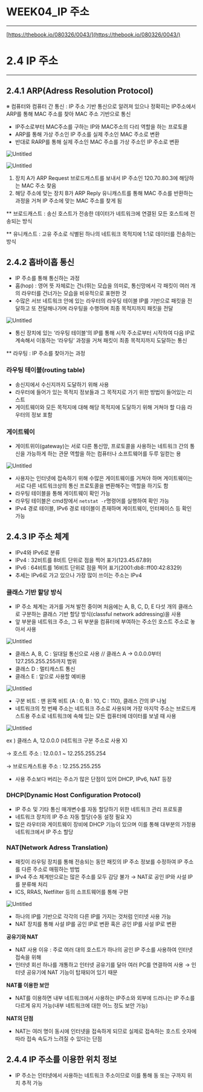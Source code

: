# WEEK04_IP 주소

---

[https://thebook.io/080326/0043/](https://thebook.io/080326/0043/)

# 2.4 IP 주소

---

## 2.4.1 ARP(Adress Resolution Protocol)

※ 컴퓨터와 컴퓨터 간 통신 : IP 주소 기반 통신으로 알려져 있으나 정확히는 IP주소에서 ARP를 통해 MAC 주소를 찾아 MAC 주소 기반으로 통신

- IP주소로부터 MAC주소를 구하는 IP와 MAC주소의 다리 역할을 하는 프로토콜
- ARP를 통해 가상 주소인 IP 주소를 실제 주소인 MAC 주소로 변환
- 반대로 RARP를 통해 실제 주소인 MAC 주소를 가상 주소인 IP 주소로 변환

![Untitled](WEEK04_IP%20%E1%84%8C%E1%85%AE%E1%84%89%E1%85%A9%207390c4a226a44fddab90e59ab23a1bf0/Untitled.png)

![Untitled](WEEK04_IP%20%E1%84%8C%E1%85%AE%E1%84%89%E1%85%A9%207390c4a226a44fddab90e59ab23a1bf0/Untitled%201.png)

1. 장치 A가 ARP Request 브로드캐스트를 보내서 IP 주소인 120.70.80.3에 해당하는 MAC 주소 찾음
2. 해당 주소에 맞는 장치 B가 ARP Reply 유니캐스트를 통해 MAC 주소를 반환하는 과정을 거쳐 IP 주소에 맞는 MAC 주소를 찾게 됨

** 브로드캐스트 : 송신 호스트가 전송한 데이터가 네트워크에 연결된 모든 호스트에 전송되는 방식

** 유니캐스트 : 고유 주소로 식별된 하나의 네트워크 목적지에 1:1로 데이터를 전송하는 방식

## 2.4.2 홉바이홉 통신

- IP 주소를 통해 통신하는 과정
- 홉(hop) : 영어 뜻 자체로는 건너뛰는 모습을 의미로, 통신망에서 각 패킷이 여러 개의 라우터를 건너가는 모습을 비유적으로 표현한 것
- 수많은 서브 네트워크 안에 있는 라우터의 라우팅 테이블 IP를 기반으로 패킷을 전달하고 또 전달해나가며 라우팅을 수행하며 최종 목적지까지 패킷을 전달

![Untitled](WEEK04_IP%20%E1%84%8C%E1%85%AE%E1%84%89%E1%85%A9%207390c4a226a44fddab90e59ab23a1bf0/Untitled%202.png)

- 통신 장치에 있는 ‘라우팅 테이블’의 IP를 통해 시작 주소로부터 시작하여 다음 IP로 계속해서 이동하는 ‘라우팅’ 과정을 거쳐 패킷이 최종 목적지까지 도달하는 통신

** 라우팅 : IP 주소를 찾아가는 과정

### 라우팅 테이블(routing table)

- 송신지에서 수신지까지 도달하기 위해 사용
- 라우터에 들어가 있는 목적지 정보들과 그 목적지로 가기 위한 방법이 들어있는 리스트
- 게이트웨이와 모든 목적지에 대해 해당 목적지에 도달하기 위해 거쳐야 할 다음 라우터의 정보 포함

### 게이트웨이

- 게이트위이(gateway)는 서로 다른 통신망, 프로토콜을 사용하는 네트워크 간의 통신을 가능하게 하는 관문 역할을 하는 컴퓨터나 소프트웨어를 두루 일컫는 용

![Untitled](WEEK04_IP%20%E1%84%8C%E1%85%AE%E1%84%89%E1%85%A9%207390c4a226a44fddab90e59ab23a1bf0/Untitled%203.png)

- 사용자는 인터넷에 접속하기 위해 수많은 게이트웨이를 거쳐야 하며 게이트웨이는 서로 다른 네트워크상의 통신 프로토콜을 변환해주는 역할을 하기도 함
- 라우팅 테이블을 통해 게이트웨이 확인 가능
- 라우팅 테이블은 cmd창에서 `netstat -r`명령어를 실행하여 확인 가능
- IPv4 경로 테이블, IPv6 경로 테이블이 존재하며 게이트웨이, 인터페이스 등 확인 가능

## 2.4.3 IP 주소 체계

- IPv4와 IPv6로 분류
- IPv4 : 32비트를 8비트 단위로 점을 찍어 표기(123.45.67.89)
- IPv6 : 64비트를 16비트 단위로 점을 찍어 표기(2001:db8::ff00:42:8329)
- 추세는 IPv6로 가고 있으나 가장 많이 쓰이는 주소는 IPv4

### 클래스 기반 할당 방식

- IP 주소 체계는 과거를 거쳐 발전 중이며 처음에는 A, B, C, D, E 다섯 개의 클래스로 구분하는 클래스 기반 할당 방식(classful network addressing)을 사용
- 앞 부분을 네트워크 주소, 그 뒤 부분을 컴퓨터에 부여하는 주소인 호스트 주소로 놓아서 사용

![Untitled](WEEK04_IP%20%E1%84%8C%E1%85%AE%E1%84%89%E1%85%A9%207390c4a226a44fddab90e59ab23a1bf0/Untitled%204.png)

- 클래스 A, B, C : 일대일 통신으로 사용 // 클래스 A → 0.0.0.0부터 127.255.255.255까지 범위
- 클래스 D : 멀티캐스트 통신
- 클래스 E : 앞으로 사용할 예비용

![Untitled](WEEK04_IP%20%E1%84%8C%E1%85%AE%E1%84%89%E1%85%A9%207390c4a226a44fddab90e59ab23a1bf0/Untitled%205.png)

- 구분 비트 : 맨 왼쪽 비트 (A : 0, B : 10, C : 110), 클래스 간의 IP 나뉨
- 네트워크의 첫 번째 주소는 네트워크 주소로 사용되며 가장 마지막 주소는 브로드캐스트용 주소로 네트워크에 속해 있는 모든 컴퓨터에 데이터를 보낼 때 사용

![Untitled](WEEK04_IP%20%E1%84%8C%E1%85%AE%E1%84%89%E1%85%A9%207390c4a226a44fddab90e59ab23a1bf0/Untitled%206.png)

ex ) 클래스 A, 12.0.0.0 (네트워크 구분 주소로 사용 X)

→ 호스트 주소 : 12.0.0.1 ~ 12.255.255.254

→ 브로드캐스트용 주소 : 12.255.255.255

- 사용 주소보다 버리는 주소가 많은 단점이 있어 DHCP, IPv6, NAT 등장

### DHCP(Dynamic Host Configuration Protocol)

- IP 주소 및 기타 통신 매개변수를 자동 할당하기 위한 네트워크 관리 프로토콜
- 네트워크 장치의 IP 주소 자동 할당(수동 설정 필요 X)
- 많은 라우터와 게이트웨이 장비에 DHCP 기능이 있으며 이를 통해 대부분의 가정용 네트워크에서 IP 주소 할당

### NAT(Network Adress Translation)

- 패킷이 라우팅 장치를 통해 전송되는 동안 패킷의 IP 주소 정보를 수정하여 IP 주소를 다른 주소로 매핑하는 방법
- IPv4 주소 체계만으로는 많은 주소를 모두 감당 불가 → NAT로 공인 IP와 사설 IP를 분류해 처리
- ICS, RRAS, Netfilter 등의 소프트웨어를 통해 구현

![Untitled](WEEK04_IP%20%E1%84%8C%E1%85%AE%E1%84%89%E1%85%A9%207390c4a226a44fddab90e59ab23a1bf0/Untitled%207.png)

- 하나의 IP를 기반으로 각각의 다른 IP를 가지는 것처럼 인터넷 사용 가능
- NAT 장치를 통해 사설 IP를 공인 IP로 변환 혹은 공인 IP를 사설 IP로 변환

**공유기와 NAT**

- NAT 사용 이유 : 주로 여러 대의 호스트가 하나의 공인 IP 주소를 사용하여 인터넷 접속을 위해
- 인터넷 회선 하나를 개통하고 인터넷 공유기를 달아 여러 PC를 연결하여 사용 → 인터넷 공유기에 NAT 기능이 탑재되어 있기 때문

**NAT를 이용한 보안**

- NAT를 이용하면 내부 네트워크에서 사용하는 IP주소와 외부에 드러나는 IP 주소를 다르게 유지 가능(내부 네트워크에 대한 어느 정도 보안 가능)

**NAT의 단점**

- NAT는 여러 명이 동시에 인터넷을 접속하게 되므로 실제로 접속하는 호스트 숫자에 따라 접속 속도가 느려질 수 있다는 단점

## 2.4.4 IP 주소를 이용한 위치 정보

- IP 주소는 인터넷에서 사용하는 네트워크 주소이므로 이를 통해 동 또는 구까지 위치 추적 가능